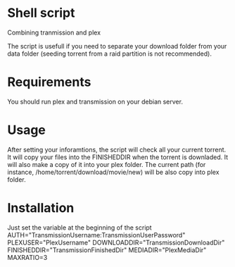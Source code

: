 # Shell script

Combining tranmission and plex

The script is usefull if you need to separate your download folder from your data folder (seeding torrent from a raid partition is
not recommended).

Requirements
============
You should run plex and transmission on your debian server.

Usage
=====
After setting your inforamtions, the script will check all your current torrent.
It will copy your files into the FINISHEDDIR when the torrent is downladed.
It will also make a copy of it into your plex folder.
The current path (for instance, /home/torrent/download/movie/new) will be also copy into plex folder.


Installation
============
Just set the variable at the beginning of the script
AUTH="TransmissionUsername:TransmissionUserPassword"
PLEXUSER="PlexUsername"
DOWNLOADDIR="TransmissionDownloadDir"
FINISHEDDIR="TransmissionFinishedDir"
MEDIADIR="PlexMediaDir"
MAXRATIO=3



